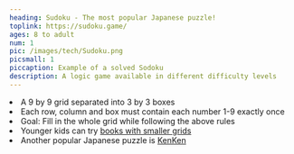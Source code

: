 ```yaml
---
heading: Sudoku - The most popular Japanese puzzle!
toplink: https://sudoku.game/
ages: 8 to adult
num: 1
pic: /images/tech/Sudoku.png
picsmall: 1
piccaption: Example of a solved Sodoku
description: A logic game available in different difficulty levels
---
```


<li>A 9 by 9 grid separated into 3 by 3 boxes</li>

<li>Each row, column and box must contain each number 1-9 exactly once</li>

<li>Goal: Fill in the whole grid while following the above rules</li>

<li>Younger kids can try <a href="https://www.amazon.com/First-Sudoku-Dover-Childrens-Activity/dp/0486450740/" target="_blank">books with smaller grids</a></li>

<li>Another popular Japanese puzzle is <a href="https://www.amazon.com/Will-Shortz-Presents-KenKen-Easiest/dp/0312547390/" target="_blank">KenKen</a></li>

